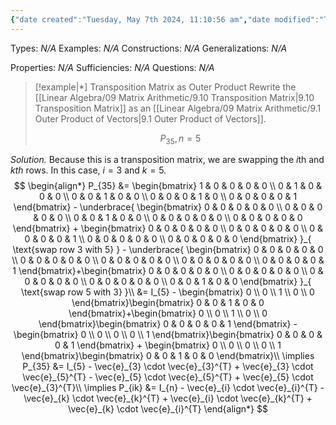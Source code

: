 ```yaml
---
{"date created":"Tuesday, May 7th 2024, 11:10:56 am","date modified":"Tuesday, May 7th 2024, 11:41:57 am","time spent":"22 min","tags":["Type/Example","Topic/Linear_Algebra"],"links":"[[09 Matrix Arithmetic]]","dg-publish":true,"permalink":"/linear-algebra/09-matrix-arithmetic/9-10-1-transposition-matrix-as-outer-product/","dgPassFrontmatter":true}
---
```


Types: *N/A*
Examples: *N/A*
Constructions: *N/A*
Generalizations: *N/A*

Properties: *N/A*
Sufficiencies: *N/A*
Questions: *N/A*

> [!example|*] Transposition Matrix as Outer Product
> Rewrite the [[Linear Algebra/09 Matrix Arithmetic/9.10 Transposition Matrix\|9.10 Transposition Matrix]] as an [[Linear Algebra/09 Matrix Arithmetic/9.1 Outer Product of Vectors\|9.1 Outer Product of Vectors]].
> 
> $$
> P_{35}, n=5
> $$

*Solution.* Because this is a transposition matrix, we are swapping the $i$th and $kth$ rows. In this case, $i=3$ and $k=5$.
$$
\begin{align*}
P_{35} &=  \begin{bmatrix}
1 & 0 & 0 & 0 & 0 \\
0 & 1 & 0 & 0 & 0 \\
0 & 0 & 1 & 0 & 0 \\
0 & 0 & 0 & 1 & 0 \\
0 & 0 & 0 & 0 & 1
\end{bmatrix} - \underbrace{ \begin{bmatrix}
0 & 0 & 0 & 0 & 0 \\
0 & 0 & 0 & 0 & 0 \\
0 & 0 & 1 & 0 & 0 \\
0 & 0 & 0 & 0 & 0 \\
0 & 0 & 0 & 0 & 0
\end{bmatrix} + \begin{bmatrix}
0 & 0 & 0 & 0 & 0 \\
0 & 0 & 0 & 0 & 0 \\
0 & 0 & 0 & 0 & 1 \\
0 & 0 & 0 & 0 & 0 \\
0 & 0 & 0 & 0 & 0
\end{bmatrix} }_{ \text{swap row 3 with 5} } - \underbrace{ \begin{bmatrix}
0 & 0 & 0 & 0 & 0 \\
0 & 0 & 0 & 0 & 0 \\
0 & 0 & 0 & 0 & 0 \\
0 & 0 & 0 & 0 & 0 \\
0 & 0 & 0 & 0 & 1
\end{bmatrix}+\begin{bmatrix}
0 & 0 & 0 & 0 & 0 \\
0 & 0 & 0 & 0 & 0 \\
0 & 0 & 0 & 0 & 0 \\
0 & 0 & 0 & 0 & 0 \\
0 & 0 & 1 & 0 & 0
\end{bmatrix} }_{ \text{swap row 5 with 3} }\\
&= I_{5} - \begin{bmatrix}
0 \\
0 \\
1 \\
0 \\
0
\end{bmatrix}\begin{bmatrix}
0 & 0 & 1 & 0 & 0
\end{bmatrix}+\begin{bmatrix}
0 \\
0 \\
1 \\
0 \\
0
\end{bmatrix}\begin{bmatrix}
0 & 0 & 0 & 0 & 1
\end{bmatrix} - \begin{bmatrix}
0 \\
0 \\
0 \\
0 \\
1
\end{bmatrix}\begin{bmatrix}
0 & 0 & 0 & 0 & 1
\end{bmatrix} + \begin{bmatrix}
0 \\
0 \\
0 \\
0 \\
1
\end{bmatrix}\begin{bmatrix}
0  & 0 & 1 & 0 & 0
\end{bmatrix}\\
\implies P_{35} &= I_{5} - \vec{e}_{3} \cdot \vec{e}_{3}^{T} + \vec{e}_{3} \cdot \vec{e}_{5}^{T} - \vec{e}_{5} \cdot \vec{e}_{5}^{T} + \vec{e}_{5} \cdot \vec{e}_{3}^{T}\\
\implies P_{ik} &= I_{n} - \vec{e}_{i} \cdot \vec{e}_{i}^{T} - \vec{e}_{k} \cdot \vec{e}_{k}^{T} + \vec{e}_{i} \cdot \vec{e}_{k}^{T} + \vec{e}_{k} \cdot \vec{e}_{i}^{T}
\end{align*}
$$